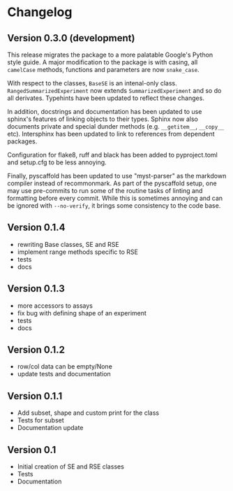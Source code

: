 # Changelog

## Version 0.3.0 (development)

This release migrates the package to a more palatable Google's Python style guide. A major modification to the package is with casing, all `camelCase` methods, functions and parameters are now `snake_case`.

With respect to the classes, `BaseSE` is an intenal-only class. `RangedSummarizedExperiment` now extends `SummarizedExperiment` and so do all derivates. Typehints have been updated to reflect these changes.

In addition, docstrings and documentation has been updated to use sphinx's features of linking objects to their types. Sphinx now also documents private and special dunder methods (e.g. `__getitem__`, `__copy__` etc). Intersphinx has been updated to link to references from dependent packages.

Configuration for flake8, ruff and black has been added to pyproject.toml and setup.cfg to be less annoying.

Finally, pyscaffold has been updated to use "myst-parser" as the markdown compiler instead of recommonmark. As part of the pyscaffold setup, one may use pre-commits to run some of the routine tasks of linting and formatting before every commit. While this is sometimes annoying and can be ignored with `--no-verify`, it brings some consistency to the code base.

## Version 0.1.4
- rewriting Base classes, SE and RSE
- implement range methods specific to RSE
- tests
- docs

## Version 0.1.3
- more accessors to assays
- fix bug with defining shape of an experiment
- tests
- docs

## Version 0.1.2
- row/col data can be empty/None
- update tests and documentation

## Version 0.1.1 
- Add subset, shape and custom print for the class
- Tests for subset
- Documentation update

## Version 0.1 

- Initial creation of SE and RSE classes
- Tests
- Documentation
